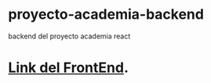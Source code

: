# proyecto-academia-backend
backend del proyecto academia react

# [Link del FrontEnd](https://github.com/alexis98jar/proyecto-academia-react).
